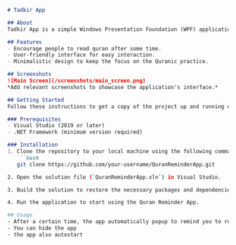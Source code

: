 ```markdown
# Tadkir App

## About
Tadkir App is a simple Windows Presentation Foundation (WPF) application built in C#. The primary goal of this app is to serve as a reminder that reading the Quran is a good and virtuous practice. It provides a straightforward interface for users to set reminders and track their Quran reading progress.

## Features
- Encourage people to read quran after some time.
- User-friendly interface for easy interaction.
- Minimalistic design to keep the focus on the Quranic practice.

## Screenshots
![Main Screen](/screenshots/main_screen.png)
*Add relevant screenshots to showcase the application's interface.*

## Getting Started
Follow these instructions to get a copy of the project up and running on your local machine for development and testing purposes.

### Prerequisites
- Visual Studio (2019 or later)
- .NET Framework (minimum version required)

### Installation
1. Clone the repository to your local machine using the following command:
   ```bash
   git clone https://github.com/your-username/QuranReminderApp.git

2. Open the solution file (`QuranReminderApp.sln`) in Visual Studio.

3. Build the solution to restore the necessary packages and dependencies.

4. Run the application to start using the Quran Reminder App.

## Usage
- After a certain time, the app automatically popup to remind you to read quran 
- You can hide the app
- the app also autostart
